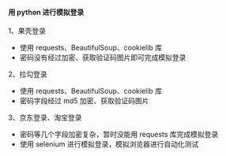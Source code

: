 #### 用 python 进行模拟登录

1、果壳登录

- 使用 requests、BeautifulSoup、cookielib 库
- 密码没有经过加密、获取验证码图片即可完成模拟登录

2、拉勾登录

- 使用 requests、BeautifulSoup、cookielib 库
- 密码字段经过 md5 加密、获取验证码图片

3、京东登录、淘宝登录

- 密码等几个字段加密复杂，暂时没能用 requests 库完成模拟登录
- 使用 selenium 进行模拟登录，模拟浏览器进行自动化测试

